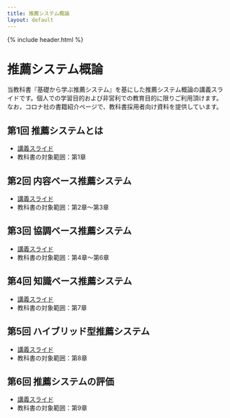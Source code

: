 ```yaml
---
title: 推薦システム概論
layout: default
---
```


{% include header.html %}

# 推薦システム概論

当教科書『基礎から学ぶ推薦システム』を基にした推薦システム概論の講義スライドです。個人での学習目的および非営利での教育目的に限りご利用頂けます。なお，コロナ社の書籍紹介ページで、教科書採用者向け資料を提供しています。

## 第1回 推薦システムとは
- [講義スライド](https://speakerdeck.com/okukenta/recsys-text-intro01_recommender_system)
- 教科書の対象範囲：第1章

## 第2回 内容ベース推薦システム
- [講義スライド](https://speakerdeck.com/okukenta/recsys-text-intro02_content-based_recommender_system)
- 教科書の対象範囲：第2章～第3章

## 第3回 協調ベース推薦システム
- [講義スライド](https://speakerdeck.com/okukenta/recsys-text-intro03_collaborative-based_recommender_system)
- 教科書の対象範囲：第4章～第6章

## 第4回 知識ベース推薦システム
- [講義スライド](https://speakerdeck.com/okukenta/recsys-text-intro04_knowledge-based_recommender_system)
- 教科書の対象範囲：第7章

## 第5回 ハイブリッド型推薦システム
- [講義スライド](https://speakerdeck.com/okukenta/recsys-text-intro05_hybrid_recommender_system)
- 教科書の対象範囲：第8章

## 第6回 推薦システムの評価
- [講義スライド](https://speakerdeck.com/okukenta/recsys-text-intro06_evaluation_of_recommender_system)
- 教科書の対象範囲：第9章
